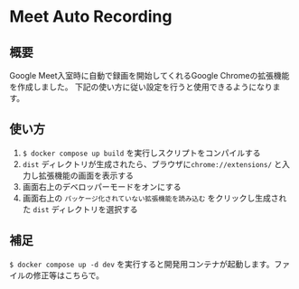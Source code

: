 # Meet Auto Recording

## 概要
Google Meet入室時に自動で録画を開始してくれるGoogle Chromeの拡張機能を作成しました。
下記の使い方に従い設定を行うと使用できるようになります。

## 使い方
1. `$ docker compose up build` を実行しスクリプトをコンパイルする
2. `dist` ディレクトリが生成されたら、ブラウザに`chrome://extensions/` と入力し拡張機能の画面を表示する
3. 画面右上のデベロッパーモードをオンにする
4. 画面右上の `パッケージ化されていない拡張機能を読み込む` をクリックし生成された `dist` ディレクトリを選択する

## 補足
`$ docker compose up -d dev` を実行すると開発用コンテナが起動します。ファイルの修正等はこちらで。